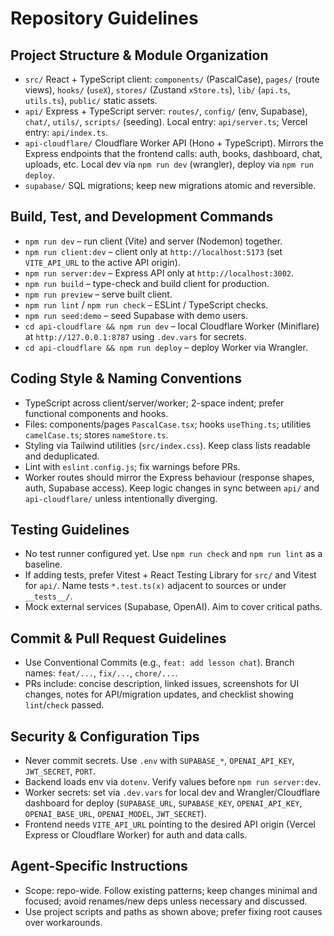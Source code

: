 # Repository Guidelines

## Project Structure & Module Organization
- `src/` React + TypeScript client: `components/` (PascalCase), `pages/` (route views), `hooks/` (`useX`), `stores/` (Zustand `xStore.ts`), `lib/` (`api.ts`, `utils.ts`), `public/` static assets.
- `api/` Express + TypeScript server: `routes/`, `config/` (env, Supabase), `chat/`, `utils/`, `scripts/` (seeding). Local entry: `api/server.ts`; Vercel entry: `api/index.ts`.
- `api-cloudflare/` Cloudflare Worker API (Hono + TypeScript). Mirrors the Express endpoints that the frontend calls: auth, books, dashboard, chat, uploads, etc. Local dev via `npm run dev` (wrangler), deploy via `npm run deploy`.
- `supabase/` SQL migrations; keep new migrations atomic and reversible.

## Build, Test, and Development Commands
- `npm run dev` – run client (Vite) and server (Nodemon) together.
- `npm run client:dev` – client only at `http://localhost:5173` (set `VITE_API_URL` to the active API origin).
- `npm run server:dev` – Express API only at `http://localhost:3002`.
- `npm run build` – type-check and build client for production.
- `npm run preview` – serve built client.
- `npm run lint` / `npm run check` – ESLint / TypeScript checks.
- `npm run seed:demo` – seed Supabase with demo users.
- `cd api-cloudflare && npm run dev` – local Cloudflare Worker (Miniflare) at `http://127.0.0.1:8787` using `.dev.vars` for secrets.
- `cd api-cloudflare && npm run deploy` – deploy Worker via Wrangler.

## Coding Style & Naming Conventions
- TypeScript across client/server/worker; 2-space indent; prefer functional components and hooks.
- Files: components/pages `PascalCase.tsx`; hooks `useThing.ts`; utilities `camelCase.ts`; stores `nameStore.ts`.
- Styling via Tailwind utilities (`src/index.css`). Keep class lists readable and deduplicated.
- Lint with `eslint.config.js`; fix warnings before PRs.
- Worker routes should mirror the Express behaviour (response shapes, auth, Supabase access). Keep logic changes in sync between `api/` and `api-cloudflare/` unless intentionally diverging.

## Testing Guidelines
- No test runner configured yet. Use `npm run check` and `npm run lint` as a baseline.
- If adding tests, prefer Vitest + React Testing Library for `src/` and Vitest for `api/`. Name tests `*.test.ts(x)` adjacent to sources or under `__tests__/`.
- Mock external services (Supabase, OpenAI). Aim to cover critical paths.

## Commit & Pull Request Guidelines
- Use Conventional Commits (e.g., `feat: add lesson chat`). Branch names: `feat/...`, `fix/...`, `chore/...`.
- PRs include: concise description, linked issues, screenshots for UI changes, notes for API/migration updates, and checklist showing `lint`/`check` passed.

## Security & Configuration Tips
- Never commit secrets. Use `.env` with `SUPABASE_*`, `OPENAI_API_KEY`, `JWT_SECRET`, `PORT`.
- Backend loads env via `dotenv`. Verify values before `npm run server:dev`.
- Worker secrets: set via `.dev.vars` for local dev and Wrangler/Cloudflare dashboard for deploy (`SUPABASE_URL`, `SUPABASE_KEY`, `OPENAI_API_KEY`, `OPENAI_BASE_URL`, `OPENAI_MODEL`, `JWT_SECRET`).
- Frontend needs `VITE_API_URL` pointing to the desired API origin (Vercel Express or Cloudflare Worker) for auth and data calls.

## Agent-Specific Instructions
- Scope: repo-wide. Follow existing patterns; keep changes minimal and focused; avoid renames/new deps unless necessary and discussed.
- Use project scripts and paths as shown above; prefer fixing root causes over workarounds.
